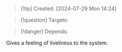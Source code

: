 
>[!tip] Created: [2024-07-29 Mon 14:24]

>[!question] Targets: 

>[!danger] Depends: 

Gives a feeling of liveliness to the system.